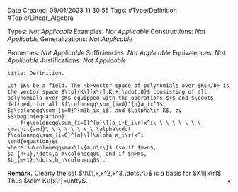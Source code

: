 <div class="topSpace"></div>

Date Created: 09/01/2023 11:30:55
Tags: #Type/Definition #Topic/Linear_Algebra

Types: <i>Not Applicable</i>
Examples: <i>Not Applicable</i>
Constructions: <i>Not Applicable</i>
Generalizations: <i>Not Applicable</i>

Properties: <i>Not Applicable</i>
Sufficiencies: <i>Not Applicable</i>
Equivalences: <i>Not Applicable</i>
Justifications: <i>Not Applicable</i>

``` ad-Definition
title: Definition.

Let $K$ be a field. The <b>vector space of polynomials over $K$</b> is the vector space $\tpl{K\l[x\r],K,+,\cdot,0}$ consisting of all polynomials over $K$ equipped with the operations $+$ and $\cdot$, defined, for all $f\coloneqq\sum_{i=0}^{n}a_ix^1$, $g\coloneqq\sum_{i=0}^{m}b_ix_i$, and $\alpha\in K$, by
$$\begin{equation}
    f+g\coloneqq\sum_{i=0}^{u}\l(a_i+b_i\r)x^i\ \ \ \ \ \ \ \ \mathit{and}\ \ \ \ \ \ \ \ \alpha\cdot f\coloneqq\sum_{i=0}^{n}\l(\alpha a_i\r)x^i
\end{equation}$$
where $u\coloneqq\max\l\{m,n\r\}$ (so if $m>n$, $a_{n+1},\dots,a_m\coloneqq0$, and if $n>m$, $b_{m+1},\dots,b_n\coloneqq0$).

```

<b>Remark.</b> Clearly the set $\l\{1,x,x^2,x^3,\dots\r\}$ is a basis for $K\l[x\r]$. Thus $\dim K\l[x\r]=\infty$.<span style="float:right;">$\blacklozenge$</span>
